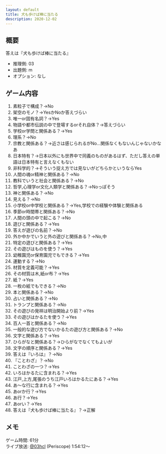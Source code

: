 ```yaml
---
layout: default
title: 犬も歩けば棒に当たる
description: 2020-12-02
---
```


## 概要

答えは『犬も歩けば棒に当たる』

- 推理側: 03
- 出題側: m
- オプション: なし

## ゲーム内容

1. 素粒子で構成？→No
2. 架空のモノ？→YesかNoか答えづらい
3. 唯一or固有名詞？→Yes
4. 物語や都市伝説の中で登場するorそれ自体？→答えづらい
5. 学校or学問と関係ある？→Yes
6. 理系？→No
7. 宗教と関係ある？→近さは感じられるがNo…関係なくもないんじゃないかなあ
8. 日本特有？→日本以外にも世界中で同義のものがあるはず、ただし答えの単語は日本特有と言えなくもない
9. 非科学的？→そういう捉え方では見ないがどちらかというならYes
10. 人間の魂or精神と関係ある？→No
11. 教科でいうと社会と関係ある？→No
12. 哲学,心理学or文化人類学と関係ある？→Noっぽそう
13. 神と関係ある？→No
14. 見える？→No
15. 小学校or中学校と関係ある？→Yes,学校での経験や体験と関係ある
16. 季節or時間帯と関係ある？→No
17. 人間の頭の中で起こる？→No
18. 遊びと関係ある？→Yes
19. 答えが遊びの名前？→No
20. 外か中かでいうと外の遊びと関係ある？→No,中
21. 特定の遊びと関係ある？→Yes
22. その遊びはものを使う？→Yes
23. 幼稚園児or保育園児でもできる？→Yes
24. 運動する？→No
25. 材質を定義可能？→Yes
26. その材質は木,紙or布？→Yes
27. 紙？→Yes
28. 一枚の紙でもできる？→No
29. 本と関係ある？→No
30. 占いと関係ある？→No
31. トランプと関係ある？→No
32. その遊びの発祥は明治開始より前？→Yes
33. その遊びはかるたを使う？→Yes
34. 百人一首と関係ある？→No
35. 一般的な遊び方でないかるたの遊び方と関係ある？→No
36. 文字と関係ある？→Yes
37. ひらがなと関係ある？→ひらがなでなくてもよいが
38. 文字の順序と関係ある？→Yes
39. 答えは『いろは』？→No
40. 『ことわざ』？→No
41. ことわざの一つ？→Yes
42. いろはかるたに含まれる？→Yes
43. 江戸,上方,尾張のうち江戸いろはかるたにある？→Yes
44. あ～な行に含まれる？→Yes
45. あorか行？→Yes
46. あ行？→Yes
47. あorい？→Yes
48. 答えは『犬も歩けば棒に当たる』？→正解

## メモ

ゲーム時間: 61分  
ライブ放送: [@03hcl](https://www.periscope.tv/03hcl/1PlKQPBMyNDxE?t=1h54m12s) (Periscope) 1:54:12～
